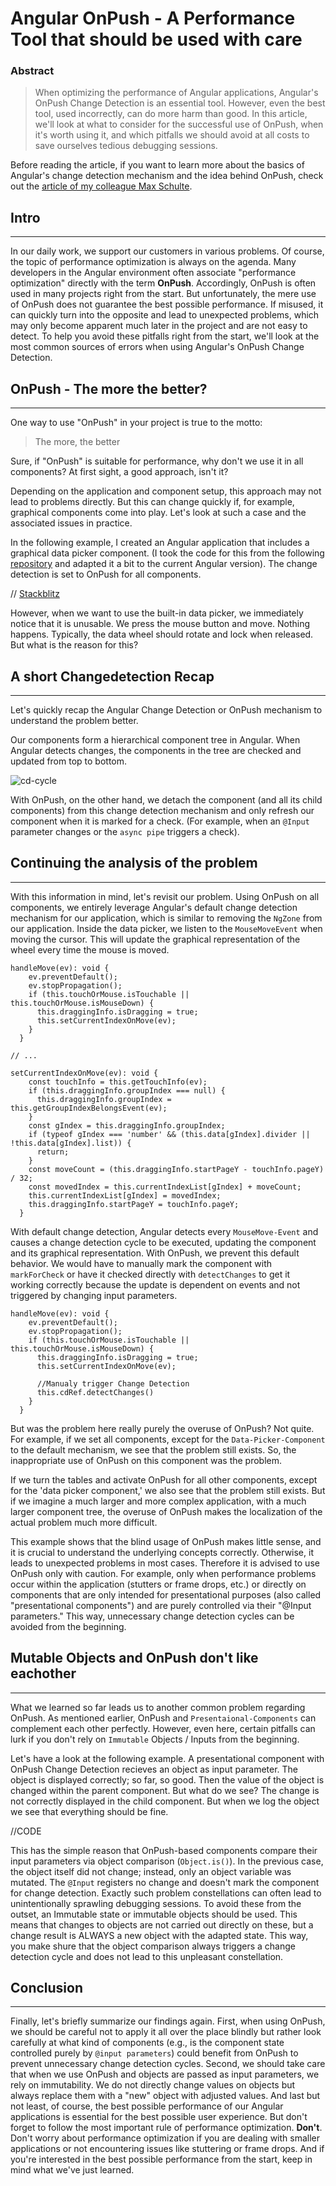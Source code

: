 # Angular OnPush - A Performance Tool that should be used with care

### Abstract

>When optimizing the performance of Angular applications, Angular's OnPush Change Detection is an essential tool. However, even the best tool, used incorrectly, can do more harm than good.
In this article, we'll look at what to consider for the successful use of OnPush, when it's worth using it, and which pitfalls we should avoid at all costs to save ourselves tedious debugging sessions.

Before reading the article, if you want to learn more about the basics of Angular's change detection mechanism and the idea behind OnPush, check out the [article of my colleague Max Schulte](https://www.thinktecture.com/angular/whats-the-hype-onpush/). 

## Intro
---
In our daily work, we support our customers in various problems. Of course, the topic of performance optimization is always on the agenda. Many developers in the Angular environment often associate "performance optimization" directly with the term **OnPush**. Accordingly, OnPush is often used in many projects right from the start. But unfortunately, the mere use of OnPush does not guarantee the best possible performance. If misused, it can quickly turn into the opposite and lead to unexpected problems, which may only become apparent much later in the project and are not easy to detect. To help you avoid these pitfalls right from the start, we'll look at the most common sources of errors when using Angular's OnPush Change Detection.

## OnPush - The more the better?
---
One way to use "OnPush" in your project is true to the motto: 

> The more, the better

 Sure, if "OnPush" is suitable for performance, why don't we use it in all components? At first sight, a good approach, isn't it?

Depending on the application and component setup, this approach may not lead to problems directly. But this can change quickly if, for example, graphical components come into play. Let's look at such a case and the associated issues in practice. 

In the following example, I created an Angular application that includes a graphical data picker component. (I took the code for this from the following [repository](https://github.com/hiyali/ng-data-picker) and adapted it a bit to the current Angular version). The change detection is set to OnPush for all components.

// [Stackblitz](https://stackblitz.com/edit/github-jga3rl?file=src/app/child/child.component.html)

However, when we want to use the built-in data picker, we immediately notice that it is unusable. We press the mouse button and move. Nothing happens. Typically, the data wheel should rotate and lock when released. But what is the reason for this?

## A short Changedetection Recap
---
Let's quickly recap the Angular Change Detection or OnPush mechanism to understand the problem better.

Our components form a hierarchical component tree in Angular. When Angular detects changes, the components in the tree are checked and updated from top to bottom.

![cd-cycle]

With OnPush, on the other hand, we detach the component (and all its child components) from this change detection mechanism and only refresh our component when it is marked for a check. (For example, when an `@Input` parameter changes or the `async pipe` triggers a check).

## Continuing the analysis of the problem
---

With this information in mind, let's revisit our problem. Using OnPush on all components, we entirely leverage Angular's default change detection mechanism for our application, which is similar to removing the `NgZone` from our application. Inside the data picker, we listen to the `MouseMoveEvent` when moving the cursor. This will update the graphical representation of the wheel every time the mouse is moved.

````
handleMove(ev): void {
    ev.preventDefault();
    ev.stopPropagation();
    if (this.touchOrMouse.isTouchable || this.touchOrMouse.isMouseDown) {
      this.draggingInfo.isDragging = true;
      this.setCurrentIndexOnMove(ev);
    }
  }

// ...

setCurrentIndexOnMove(ev): void {
    const touchInfo = this.getTouchInfo(ev);
    if (this.draggingInfo.groupIndex === null) {
      this.draggingInfo.groupIndex = this.getGroupIndexBelongsEvent(ev);
    }
    const gIndex = this.draggingInfo.groupIndex;
    if (typeof gIndex === 'number' && (this.data[gIndex].divider || !this.data[gIndex].list)) {
      return;
    }
    const moveCount = (this.draggingInfo.startPageY - touchInfo.pageY) / 32;
    const movedIndex = this.currentIndexList[gIndex] + moveCount;
    this.currentIndexList[gIndex] = movedIndex;
    this.draggingInfo.startPageY = touchInfo.pageY;
  }
````

With default change detection, Angular detects every `MouseMove-Event`  and causes a change detection cycle to be executed, updating the component and its graphical representation. With OnPush, we prevent this default behavior. We would have to manually mark the component with `markForCheck` or have it checked directly with `detectChanges` to get it working correctly because the update is dependent on events and not triggered by changing input parameters.

````
handleMove(ev): void {
    ev.preventDefault();
    ev.stopPropagation();
    if (this.touchOrMouse.isTouchable || this.touchOrMouse.isMouseDown) {
      this.draggingInfo.isDragging = true;
      this.setCurrentIndexOnMove(ev);

      //Manualy trigger Change Detection
      this.cdRef.detectChanges()
    }
  }
````

But was the problem here really purely the overuse of OnPush? Not quite. For example, if we set all components, except for the `Data-Picker-Component` to the default mechanism, we see that the problem still exists. So, the inappropriate use of OnPush on this component was the problem. 

If we turn the tables and activate OnPush for all other components, except for the 'data picker component,' we also see that the problem still exists. But if we imagine a much larger and more complex application, with a much larger component tree, the overuse of OnPush makes the localization of the actual problem much more difficult. 

This example shows that the blind usage of OnPush makes little sense, and it is crucial to understand the underlying concepts correctly. Otherwise, it leads to unexpected problems in most cases. Therefore it is advised to use OnPush only with caution. For example, only when performance problems occur within the application (stutters or frame drops, etc.) or directly on components that are only intended for presentational purposes (also called "presentational components") and are purely controlled via their "@Input parameters." This way, unnecessary change detection cycles can be avoided from the beginning.

## Mutable Objects and OnPush don't like eachother
---
What we learned so far leads us to another common problem regarding OnPush. As mentioned earlier, OnPush and `Presentaional-Components` can complement each other perfectly. However, even here, certain pitfalls can lurk if you don't rely on `Immutable` Objects / Inputs from the beginning. 

Let's have a look at the following example. A presentational component with OnPush Change Detection recieves an object as input parameter. The object is displayed correctly; so far, so good. Then the value of the object is changed within the parent component. But what do we see? The change is not correctly displayed in the child component. But when we log the object we see that everything should be fine.

//CODE

This has the simple reason that OnPush-based components compare their input parameters via object comparison (`Object.is()`). In the previous case, the object itself did not change; instead, only an object variable was mutated. The `@Input` registers no change and doesn't mark the component for change detection. Exactly such problem constellations can often lead to unintentionally sprawling debugging sessions. To avoid these from the outset, an Immutable state or immutable objects should be used. This means that changes to objects are not carried out directly on these, but a change result is ALWAYS a new object with the adapted state. This way, you make shure that the object comparison always triggers a change detection cycle and does not lead to this unpleasant constellation.

## Conclusion
---
Finally, let's briefly summarize our findings again. First, when using OnPush, we should be careful not to apply it all over the place blindly but rather look carefully at what kind of components (e.g., is the component state controlled purely by `@input parameters`) could benefit from OnPush to prevent unnecessary change detection cycles.
Second, we should take care that when we use OnPush and objects are passed as input parameters, we rely on immutability. We do not directly change values on objects but always replace them with a "new" object with adjusted values.
And last but not least, of course, the best possible performance of our Angular applications is essential for the best possible user experience. But don't forget to follow the most important rule of performance optimization. **Don't**. Don't worry about performance optimization if you are dealing with smaller applications or not encountering issues like stuttering or frame drops. And if you're interested in the best possible performance from the start, keep in mind what we've just learned.


[cd-cycle]: https://www.thinktecture.com/storage/2021/08/cd_default-2048x798.png  "Angular CD-Cycle"